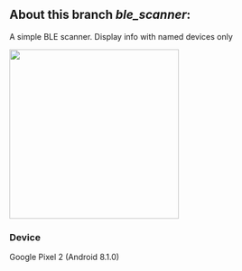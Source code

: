 ## About this branch *ble_scanner*: 

A simple BLE scanner. Display info with named devices only

<img src="https://github.com/dtczhl/dtc-ble-scanner/blob/ble_scanner/interface.png" width="300">

### Device
Google Pixel 2 (Android 8.1.0)
